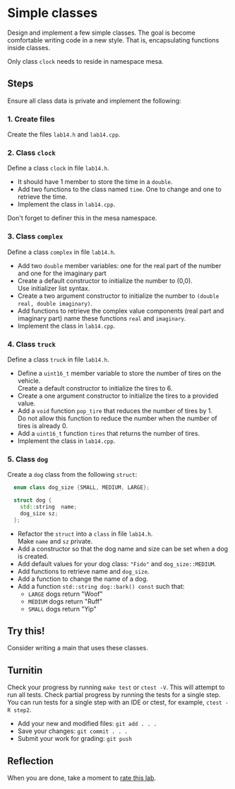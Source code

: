 # Simple classes
Design and implement a few simple classes.
The goal is become comfortable writing code in a new style.
That is, encapsulating functions inside classes.

Only class `clock` needs to reside in namespace mesa.

## Steps
Ensure all class data is private and implement the following:

### 1. Create files
Create the files `lab14.h` and `lab14.cpp`.

### 2. Class `clock`
Define a class `clock` in file `lab14.h`.
- It should have 1 member to store the time in a `double`.
- Add two functions to the class named `time`.
  One to change and one to retrieve the time.
- Implement the class in `lab14.cpp`.

Don't forget to definer this in the mesa namespace.

### 3. Class `complex`
Define a class `complex` in file `lab14.h`.
- Add two `double` member variables: 
  one for the real part of the number and one for the imaginary part
- Create a default constructor to initialize the number to (0,0).  
  Use initializer list syntax.
- Create a two argument constructor to initialize the number to
  `(double real, double imaginary)`.
- Add functions to retrieve the complex value components
  (real part and imaginary part) name these functions `real` and `imaginary`.
- Implement the class in `lab14.cpp`.
### 4. Class `truck`
Define a class `truck` in file `lab14.h`.
- Define a `uint16_t` member variable to store the number of tires on the vehicle.  
  Create a default constructor to initialize the tires to 6.
- Create a one argument constructor to initialize the tires to a provided value.
- Add a `void` function `pop_tire` that reduces the number of tires by 1.  
  Do not allow this function to reduce the number when the number of tires is already 0.
- Add a `uint16_t` function `tires` that returns the number of tires.
- Implement the class in `lab14.cpp`.
### 5. Class `dog`
Create a `dog` class from the following `struct`:

```cpp
  enum class dog_size {SMALL, MEDIUM, LARGE};

  struct dog {
    std::string  name;
    dog_size sz;
  };
```

- Refactor the `struct` into a `class` in 
  file `lab14.h`.  
  Make `name` and `sz` private.
- Add a constructor so that the dog name and  size can be set when a dog is created.
- Add default values for your dog class: `"Fido"` and `dog_size::MEDIUM`.
- Add functions to retrieve name and `dog_size`.
- Add a function to change the name of a dog.
- Add a function `std::string dog::bark() const` such that:
  - `LARGE` dogs return "Woof"
  - `MEDIUM` dogs return "Ruff"
  - `SMALL` dogs return "Yip"

## Try this!
Consider writing a main that uses these classes.

## Turnitin
Check your progress by running `make test` or `ctest -V`.
This will attempt to run all tests.
Check partial progress by running the tests for a single step.
You can run tests for a single step with an IDE or ctest,
for example, `ctest -R step2`.

- Add your new and modified files: `git add . . . `
- Save your changes: `git commit . . . `
- Submit your work for grading: `git push`

## Reflection
When you are done, take a moment to 
[rate this lab](https://forms.gle/DSz3YEuA49YgqzCz5).
